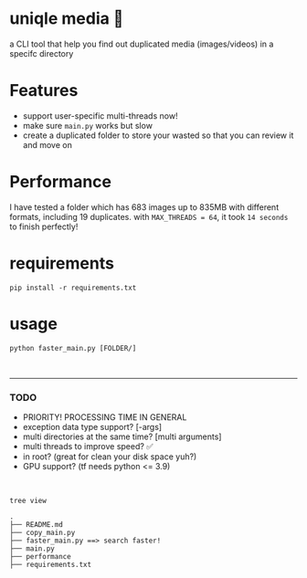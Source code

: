 # uniqle media 📁
a CLI tool that help you find out duplicated media (images/videos) in a specifc directory


# Features
* support user-specific multi-threads now!
* make sure `main.py` works but slow
* create a duplicated folder to store your wasted so that you can review it and move on


# Performance
I have tested a folder which has 683 images up to 835MB with different formats, including 19 duplicates. with `MAX_THREADS = 64`, it took `14 seconds` to finish perfectly!


# requirements
```
pip install -r requirements.txt
```

# usage
```
python faster_main.py [FOLDER/]
```

<br>

----
### TODO
* PRIORITY! PROCESSING TIME IN GENERAL 
* exception data type support? [-args] 
* multi directories at the same time? [multi arguments]
* multi threads to improve speed? ✅
* in root? (great for clean your disk space yuh?)
* GPU support? (tf needs python <= 3.9)

<br>

`tree view`
```
.
├── README.md
├── copy_main.py
├── faster_main.py ==> search faster!
├── main.py
├── performance
├── requirements.txt
```
